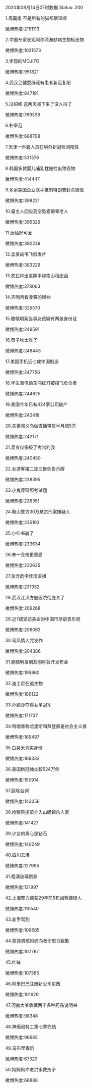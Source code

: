 2020年08月14日07时数据
Status: 200

1.周震南 不是所有的猫都很温顺

微博热度:2151113

2.中国专家发现阿尔茨海默病生物标志物

微博热度:1021573

3.李现的MOJI7O

微博热度:951821

4.武汉卫健委辟谣有患者新冠复阳

微博热度:847191

5.冯绍峰 这两天减下来了没人拍了

微博热度:769339

6.朴宰范

微博热度:688798

7.天津一外籍人员在境外新冠检测阳性

微博热度:531576

8.韩国多款婴儿哺乳枕被检出致癌物

微博热度:414447

9.多家美国企业联手抵制特朗普封杀微信

微博热度:398221

10.猫主人回应高空坠猫砸晕老人

微博热度:395329

11.唐灿好可爱

微博热度:392239

12.孟美岐甩飞假发片

微博热度:383229

13.农民种出袁隆平钟南山稻田画

微博热度:373063

14.齐明月看凌霄的眼神

微博热度:325370

15.鲍毓明案当事女孩疑有两张身份证

微博热度:249591

16.贺子秋太难了

微博热度:248443

17.美国手机近七成中国制造

微博热度:247756

18.学生骑电动车闯红灯被撞飞负全责

微博热度:244825

19.美国今年已有424家公司破产

微博热度:243418

20.夫妻闯义乌做直播带货半月赔5万

微博热度:242171

21.吴宣仪像极了考试的我

微博热度:240450

22.女游客接二连三推倒告示牌

微博热度:238395

23.小鬼背驾照考试题

微博热度:236351

24.鞍山警方30万悬赏刑案嫌疑人

微博热度:235193

25.小红书崩了

微博热度:233634

26.朱一龙催更重启

微博热度:232625

27.张含韵李佳琦直播

微博热度:231932

28.武汉江汉方舱医院彻底关了

微博热度:209268

29.近7成受访美企对中国市场前景乐观

微博热度:206063

30.司凤情人咒发作

微博热度:204386

31.鲍毓明发朋友圈称将开发布会

微博热度:195860

32.迪士尼在逃生物

微博热度:186122

33.孙颖莎夺得女单冠军

微博热度:171737

34.特朗普称哈里斯和拜登都是社会主义者

微博热度:169487

35.白昊天真实身份

微博热度:169332

36.美国新冠肺炎超524万例

微博热度:150914

37.鹿晗台词

微博热度:143056

38.检察院提前介入山砀镇杀人案

微博热度:141427

39.少女的真心是钻石

微博热度:140249

40.四川云瀑

微博热度:127995

41.程潇玻璃倒影

微博热度:121997

42.上海警方抓获29年前5死凶案嫌疑人

微博热度:110540

43.新手驾到

微博热度:109665

44.获救男孩妈妈向救命恩马致歉

微博热度:107767

45.杜锋

微博热度:107385

46.阿里巴巴注册新公司京西

微博热度:101629

47.河南大爷收藏两千多种药品说明书

微博热度:98348

48.神盾局特工第七季完结

微博热度:96665

49.马布里毒奶

微博热度:67320

50.狗妈妈冲进洪水救孩子

微博热度:66888

